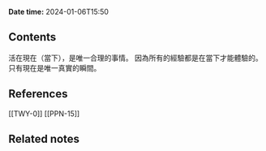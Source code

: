 **Date time:** 2024-01-06T15:50
## Contents
活在現在（當下），是唯一合理的事情。
因為所有的經驗都是在當下才能體驗的。
只有現在是唯一真實的瞬間。

## References
[[TWY-0]]
[[PPN-15]]

## Related notes


